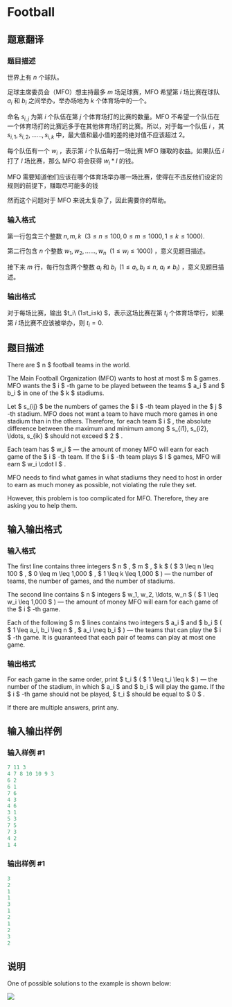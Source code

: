 # Football

## 题意翻译

### 题目描述

世界上有 $n$ 个球队。

足球主席委员会（MFO）想主持最多 $m$ 场足球赛，MFO 希望第 $i$ 场比赛在球队 $a_i$ 和 $b_i$ 之间举办，举办场地为 $k$ 个体育场中的一个。

命名 $s_{i,j}$ 为第 $i$ 个队伍在第 $j$ 个体育场打的比赛的数量。MFO 不希望一个队伍在一个体育场打的比赛远多于在其他体育场打的比赛。所以，对于每一个队伍 $i$ ，其 $s_{i,1},s_{i,2},……,s_{i,k}$ 中，最大值和最小值的差的绝对值不应该超过 $2$。

每个队伍有一个 $w_i$ ，表示第 $i$ 个队伍每打一场比赛 MFO 赚取的收益。如果队伍 $i$ 打了 $l$ 场比赛，那么 MFO 将会获得 $w_i*l$ 的钱。

MFO 需要知道他们应该在哪个体育场举办哪一场比赛，使得在不违反他们设定的规则的前提下，赚取尽可能多的钱

然而这个问题对于 MFO 来说太复杂了，因此需要你的帮助。

### 输入格式

第一行包含三个整数 $n,m,k\ \ (3≤n≤100, 0≤m≤1000, 1≤k≤1000)$.

第二行包含 $n$ 个整数 $w_1,w_2,……,w_n\ \ (1≤w_i≤1000)$ ，意义见题目描述。

接下来 $m$ 行，每行包含两个整数 $a_i$ 和 $b_i\ \ (1≤a_i,b_i≤n,\ a_i\neq b_i)$ ，意义见题目描述。

### 输出格式

对于每场比赛，输出 $t_i\ (1≤t_i≤k) $，表示这场比赛在第 $t_i$ 个体育场举行，如果第 $i$ 场比赛不应该被举办，则 $t_i=0$.

## 题目描述

There are $ n $ football teams in the world.

The Main Football Organization (MFO) wants to host at most $ m $ games. MFO wants the $ i $ -th game to be played between the teams $ a_i $ and $ b_i $ in one of the $ k $ stadiums.

Let $ s_{ij} $ be the numbers of games the $ i $ -th team played in the $ j $ -th stadium. MFO does not want a team to have much more games in one stadium than in the others. Therefore, for each team $ i $ , the absolute difference between the maximum and minimum among $ s_{i1}, s_{i2}, \ldots, s_{ik} $ should not exceed $ 2 $ .

Each team has $ w_i $ — the amount of money MFO will earn for each game of the $ i $ -th team. If the $ i $ -th team plays $ l $ games, MFO will earn $ w_i \cdot l $ .

MFO needs to find what games in what stadiums they need to host in order to earn as much money as possible, not violating the rule they set.

However, this problem is too complicated for MFO. Therefore, they are asking you to help them.

## 输入输出格式

### 输入格式

The first line contains three integers $ n $ , $ m $ , $ k $ ( $ 3 \leq n \leq 100 $ , $ 0 \leq m \leq 1\,000 $ , $ 1 \leq k \leq 1\,000 $ ) — the number of teams, the number of games, and the number of stadiums.

The second line contains $ n $ integers $ w_1, w_2, \ldots, w_n $ ( $ 1 \leq w_i \leq 1\,000 $ ) — the amount of money MFO will earn for each game of the $ i $ -th game.

Each of the following $ m $ lines contains two integers $ a_i $ and $ b_i $ ( $ 1 \leq a_i, b_i \leq n $ , $ a_i \neq b_i $ ) — the teams that can play the $ i $ -th game. It is guaranteed that each pair of teams can play at most one game.

### 输出格式

For each game in the same order, print $ t_i $ ( $ 1 \leq t_i \leq k $ ) — the number of the stadium, in which $ a_i $ and $ b_i $ will play the game. If the $ i $ -th game should not be played, $ t_i $ should be equal to $ 0 $ .

If there are multiple answers, print any.

## 输入输出样例

### 输入样例 #1

```cpp
7 11 3
4 7 8 10 10 9 3
6 2
6 1
7 6
4 3
4 6
3 1
5 3
7 5
7 3
4 2
1 4

```
### 输出样例 #1

```cpp
3
2
1
1
3
1
2
1
2
3
2

```
## 说明

One of possible solutions to the example is shown below:

![](https://cdn.luogu.com.cn/upload/vjudge_pic/CF1240F/76a6f34bde62a8cd1c0ba3685b149ea73e08fdf3.png)

